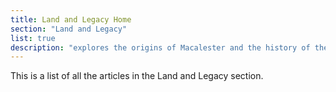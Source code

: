 ```yaml
---
title: Land and Legacy Home
section: "Land and Legacy"
list: true
description: "explores the origins of Macalester and the history of the land it occupies, the life of the college’s founder, Edward Duffield Neill, and the ways that colonial power structures have impacted the campus into the present."
---
```


This is a list of all the articles in the Land and Legacy section.